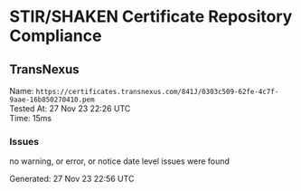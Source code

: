 # STIR/SHAKEN Certificate Repository Compliance

## TransNexus

Name: `https://certificates.transnexus.com/841J/0303c509-62fe-4c7f-9aae-16b850270410.pem`\
Tested At: 27 Nov 23 22:26 UTC\
Time: 15ms

### Issues

no warning, or error, or notice date level issues were found

Generated: 27 Nov 23 22:56 UTC